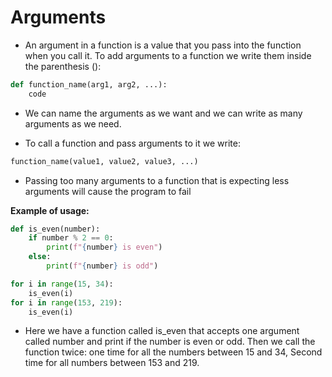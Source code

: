 # Arguments

- An argument in a function is a value that you pass into the function when you call it. To add arguments to a function we write them inside the parenthesis ():

```py
def function_name(arg1, arg2, ...):
    code
```
- We can name the arguments as we want and we can write as many arguments as we need.

- To call a function and pass arguments to it we write:

```py
function_name(value1, value2, value3, ...)
```
- Passing too many arguments to a function that is expecting less arguments will cause the program to fail

**Example of usage:**

```py
def is_even(number):
    if number % 2 == 0:
        print(f"{number} is even")
    else:
        print(f"{number} is odd")

for i in range(15, 34):
    is_even(i)
for i in range(153, 219):
    is_even(i)
```

- Here we have a function called is_even that accepts one argument called number and print if the number is even or odd. Then we call the function twice: one time for all the numbers between 15 and 34, Second time for all numbers between 153 and 219.



